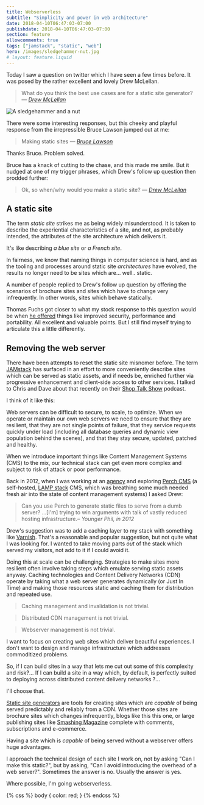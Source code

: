 ```yaml
---
title: Webserverless
subtitle: "Simplicity and power in web architecture"
date: 2018-04-10T06:47:03-07:00
publishdate: 2018-04-10T06:47:03-07:00
section: feature
allowcomments: true
tags: ["jamstack", "static", "web"]
hero: /images/sledgehammer-nut.jpg
# layout: feature.liquid
---
```


Today I saw a question on twitter which I have seen a few times before. It was posed by the rather excellent and lovely Drew McLellan.

> What do you think the best use cases are for a static site generator? <cite>— <a href="https://twitter.com/drewm/status/983634762433810432">Drew McLellan</a></cite>

![A sledgehammer and a nut](/images/sledgehammer-nut.jpg "A sledgehammer and a nut")

<!--more-->

There were some interesting responses, but this cheeky and playful response from the irrepressible Bruce Lawson jumped out at me:

> Making static sites <cite>— <a href="https://twitter.com/brucel/status/983634971956056064">Bruce Lawson</a></cite>

Thanks Bruce. Problem solved.

Bruce has a knack of cutting to the chase, and this made me smile. But it nudged at one of my trigger phrases, which Drew's follow up question then prodded further:

> Ok, so when/why would you make a static site? <cite>— <a href="https://twitter.com/drewm/status/983635104286281729">Drew McLellan</a></cite>


## A static site

The term _static site_ strikes me as being widely misunderstood. It is taken to describe the experiential characteristics of a site, and not, as probably intended, the attributes of the site architecture which delivers it.

It's like describing _a blue site_ or _a French site_.

In fairness, we know that naming things in computer science is hard, and as the tooling and processes around static site _architectures_ have evolved, the results no longer need to be sites which are... well.. static.

A number of people replied to Drew's follow up question by offering the scenarios of brochure sites and sites which have to change very infrequently. In other words, sites which behave statically.

Thomas Fuchs got closer to what my stock response to this question would be when [he offered](https://twitter.com/thomasfuchs/status/983647675227824130) things like improved security, performance and portability. All excellent and valuable points. But I still find myself trying to articulate this a little differently.


## Removing the web server

There have been attempts to reset the static site misnomer before. The term [JAMstack](https://www.jamstack.org) has surfaced in an effort to more conveniently describe sites which can be served as static assets, and if needs be, enriched further via progressive enhancement and client-side access to other services. I talked to Chris and Dave about that recently on their [Shop Talk Show](https://shoptalkshow.com/episodes/303-jam-stack-phil-hawksworth/) podcast.

I think of it like this:

Web servers can be difficult to secure, to scale, to optimize. When we operate or maintain our own web servers we need to ensure that they are resilient, that they are not single points of failure, that they service requests quickly under load (including all database queries and dynamic view population behind the scenes), and that they stay secure, updated, patched and healthy.

When we introduce important things like Content Management Systems (CMS) to the mix, our technical stack can get even more complex and subject to risk of attack or poor performance.

Back in 2012, when I was working at an [agency](https://www.rga.com) and exploring [Perch CMS](https://grabaperch.com/) (a self-hosted, [LAMP stack](https://en.wikipedia.org/wiki/LAMP_(software_bundle)) CMS, which was breathing some much needed fresh air into the state of content management systems) I asked Drew:

> Can you use Perch to generate static files to serve from a dumb server? ...[I'm] trying to win arguments with talk of vastly reduced hosting infrastructure.<cite>– Younger Phil, in 2012</cite>

Drew's suggestion was to add a caching layer to my stack with something like [Varnish](https://varnish-cache.org/). That's a reasonable and popular suggestion, but not quite what I was looking for. I wanted to take moving parts _out_ of the stack which served my visitors, not add to it if I could avoid it.

Doing this at scale can be challenging. Strategies to make sites more resilient often involve taking steps which emulate serving static assets anyway. Caching technologies and Content Delivery Networks (CDN) operate by taking what a web server generates dynamically (or Just In Time) and making those resources static and caching them for distribution and repeated use.

> Caching management and invalidation is not trivial.

> Distributed CDN management is not trivial.

> Webserver management is not trivial.

I want to focus on creating web sites which deliver beautiful experiences. I don't want to design and manage infrastructure which addresses commoditized problems.

So, if I can build sites in a way that lets me cut out some of this complexity and risk?... If I can build a site in a way which, by default, is perfectly suited to deploying across distributed content delivery networks ?...

I'll choose that.

[Static site generators](https://staticgen.com) are tools for creating sites which are _capable_ of being served predictably and reliably from a CDN. Whether those sites are brochure sites which changes infrequently, blogs like this this one, or large publishing sites like [Smashing Magazine](https://www.netlify.com/blog/2017/03/16/smashing-magazine-just-got-10x-faster/) complete with comments, subscriptions and e-commerce.

Having a site which is _capable_ of being served without a webserver offers huge advantages.

I approach the technical design of each site I work on, not by asking "Can I make this static?", but by asking, "Can I avoid introducing the overhead of a web server?". Sometimes the answer is no. Usually the answer is yes.

Where possible, I'm going webserverless.


{% css %}
body {
  color: red;
}
{% endcss %}

